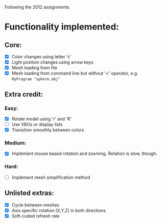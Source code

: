 Following the 2012 assignments. 

# Functionality implemented:
## Core:
- [X] Color changes using letter 'c'
- [X] Light position changes using arrow keys
- [X] Mesh loading from file
- [X] Mesh loading from command line but without '<' operator, e.g. `MyProgram "sphere.obj"`

## Extra credit:
### Easy:
- [X] Rotate model using 'r' and 'R'
- [ ] Use VBOs or display lists
- [X] Transition smoothly between colors

### Medium:
- [X] Implement mouse based rotation and zooming. Rotation is slow, though.

### Hard:
- [ ] Implement mesh simplification method

## Unlisted extras:
- [X] Cycle between meshes
- [X] Axis specific rotation (X,Y,Z) in both directions
- [X] Soft-coded refresh rate
